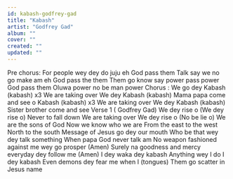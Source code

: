 ```yaml
---
id: kabash-godfrey-gad
title: "Kabash"
artist: "Godfrey Gad"
album: ""
cover: ""
created: ""
updated: ""
---
```


Pre chorus:
For people wey dey do juju eh
God pass them
Talk say we no go make am eh
God pass the them
Them go know say power pass power
God pass them
Oluwa power no be man power
Chorus :
We go dey
Kabash (kabash) x3
We are taking over
We dey
Kabash (kabash)
Mama papa come and see o
Kabash (kabash) x3
We are taking over
We dey
Kabash (kabash)
Sister brother come and see
Verse 1 ( Godfrey Gad)
We dey rise o
(We dey rise o)
Never to fall down
We are taking over
We dey rise o
(No be lie o)
We are the sons of God
Now we know who we are
From the east to the west
North to the south
Message of Jesus go dey our mouth
Who be that wey dey talk something
When papa God never talk am
No weapon fashioned against me wey go prosper
(Amen)
Surely na goodness and mercy everyday dey follow me
(Amen)
I dey waka dey kabash
Anything wey I do I dey kabash
Even demons dey fear me when I (tongues)
Them go scatter in Jesus name